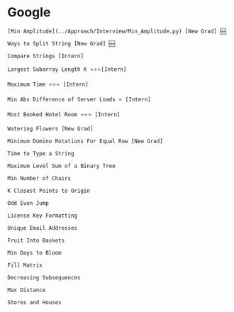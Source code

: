 # Google

    [Min Amplitude](../Approach/Interview/Min_Amplitude.py) [New Grad] 🆕
    
    Ways to Split String [New Grad] 🆕
    
    Compare Strings [Intern]
    
    Largest Subarray Length K ⭐⭐⭐[Intern]
    
    Maximum Time ⭐⭐⭐ [Intern]
    
    Min Abs Difference of Server Loads ⭐ [Intern]
    
    Most Booked Hotel Room ⭐⭐⭐ [Intern]
    
    Watering Flowers [New Grad]
    
    Minimum Domino Rotations For Equal Row [New Grad]
    
    Time to Type a String
    
    Maximum Level Sum of a Binary Tree
    
    Min Number of Chairs
    
    K Closest Points to Origin
    
    Odd Even Jump
    
    License Key Formatting
    
    Unique Email Addresses
    
    Fruit Into Baskets
    
    Min Days to Bloom
    
    Fill Matrix
    
    Decreasing Subsequences
    
    Max Distance
    
    Stores and Houses

